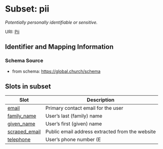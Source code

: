 # Subset: pii 


_Potentially personally identifiable or sensitive._



URI: [Pii](Pii.md)




## Identifier and Mapping Information







### Schema Source


* from schema: https://global.church/schema




























        


        


        



















        








        















## Slots in subset

| Slot | Description |
| --- | --- |
| [email](email.md) | Primary contact email for the user |
| [family_name](family_name.md) | User’s last (family) name |
| [given_name](given_name.md) | User’s first (given) name |
| [scraped_email](scraped_email.md) | Public email address extracted from the website |
| [telephone](telephone.md) | User’s phone number (E |



